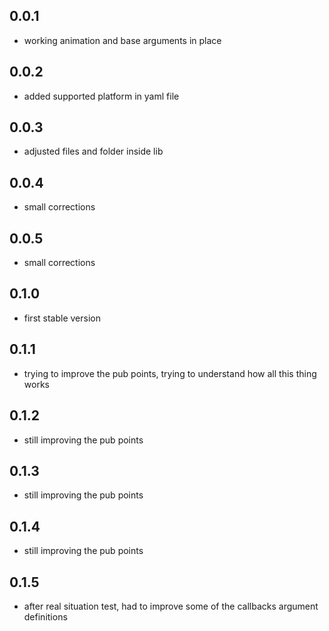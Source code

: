 ## 0.0.1
* working animation and base arguments in place

## 0.0.2
* added supported platform in yaml file

## 0.0.3
* adjusted files and folder inside lib

## 0.0.4
* small corrections

## 0.0.5
* small corrections

## 0.1.0
* first stable version

## 0.1.1
* trying to improve the pub points, trying to understand how all this thing works

## 0.1.2
* still improving the pub points

## 0.1.3
* still improving the pub points

## 0.1.4
* still improving the pub points

## 0.1.5
* after real situation test, had to improve some of the callbacks argument definitions



